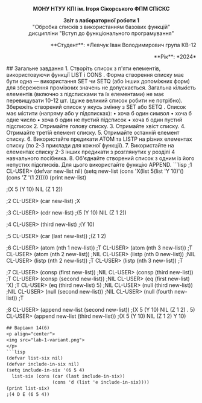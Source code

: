 <p align="center"><b>МОНУ НТУУ КПІ ім. Ігоря Сікорського ФПМ СПіСКС</b></p>
<p align="center">
<b>Звіт з лабораторної роботи 1</b><br/>
"Обробка списків з використанням базових функцій"<br/>
дисципліни "Вступ до функціонального програмування"
</p>
<p align="right">**Студент**: *Левчук Іван Володимирович група КВ-12<p>
<p align="right">**Рік**: *2024*<p>
## Загальне завдання
1.	Створіть список з п'яти елементів, використовуючи функції LIST і CONS . Форма створення списку має бути одна — використання SET чи SETQ (або інших допоміжних форм) для збереження проміжних значень не допускається. Загальна кількість елементів (включно з підсписками та їх елементами) не має перевищувати 10-12 шт. (дуже великий список робити не потрібно). Збережіть створений список у якусь змінну з SET або SETQ . Список має містити (напряму або у підсписках):
•	хоча б один символ
•	хоча б одне число
•	хоча б один не пустий підсписок
•	хоча б один пустий підсписок
2.	Отримайте голову списку.
3.	Отримайте хвіст списку.
4.	Отримайте третій елемент списку.
5.	Отримайте останній елемент списку.
6.	Використайте предикати ATOM та LISTP на різних елементах списку (по 2-3 приклади для кожної функції).
7.	Використайте на елементах списку 2-3 інших предикати з розглянутих у розділі 4 навчального посібника.
8.	Об'єднайте створений список з одним із його непустих підсписків. Для цього використайте функцію APPEND.
```lisp
;1
CL-USER> (defvar new-list nil)
 (setq new-list (cons 'X(list 5(list 'Y 10)'()(cons 'Z '(1 2)))))
(print new-list)

;(X 5 (Y 10) NIL (Z 1 2)) 

;2
CL-USER> (car new-list)
;X

;3
CL-USER> (cdr new-list)
;(5 (Y 10) NIL (Z 1 2))

;4
CL-USER> (third new-list)
;(Y 10)

;5
CL-USER> (car (last new-list))
;(Z 1 2)

;6
CL-USER> (atom (nth 1 new-list))
;T
CL-USER> (atom (nth 3 new-list))
;T
CL-USER> (atom (nth 2 new-list))
;NIL
CL-USER> (listp (nth 0 new-list))
;NIL
CL-USER> (listp (nth 2 new-list))
;T
CL-USER> (listp (nth 3 new-list))
;T

;7
CL-USER> (consp (first new-list))
;NIL
CL-USER> (consp (third new-list))
;T
CL-USER> (consp (second new-list))
;NIL
CL-USER> (eq (first new-list) 'X)
;T
CL-USER> (eq (third new-list) 5)
;NIL
CL-USER> (null (third new-list))
;NIL
CL-USER> (null (second new-list))
;NIL
CL-USER> (null (fourth new-list))
;T

;8
CL-USER> (append new-list (second new-list))
;(X 5 (Y 10) NIL (Z 1 2) . 5)
CL-USER> (append new-list (third new-list))
;(X 5 (Y 10) NIL (Z 1 2) Y 10)

```
## Варіант 14(6)
<p align="center">
<img src="lab-1-variant.png">
</p>
```lisp
(defvar list-six nil)
(defvar include-in-six nil)
(setq include-in-six '(6 5 4)
  list-six (cons (car (last include-in-six))
                 (cons 'd (list 'e include-in-six))))
(print list-six)
;(4 D E (6 5 4))

```
